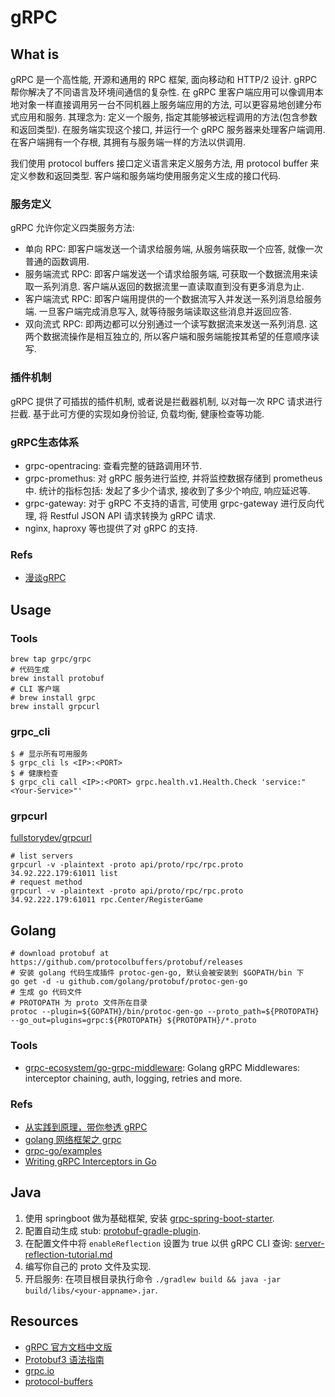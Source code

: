 # gRPC
## What is
gRPC 是一个高性能, 开源和通用的 RPC 框架, 面向移动和 HTTP/2 设计.
gRPC 帮你解决了不同语言及环境间通信的复杂性.
在 gRPC 里客户端应用可以像调用本地对象一样直接调用另一台不同机器上服务端应用的方法, 可以更容易地创建分布式应用和服务.
其理念为: 定义一个服务, 指定其能够被远程调用的方法(包含参数和返回类型). 在服务端实现这个接口, 并运行一个 gRPC 服务器来处理客户端调用. 在客户端拥有一个存根, 其拥有与服务端一样的方法以供调用.

我们使用 protocol buffers 接口定义语言来定义服务方法, 用 protocol buffer 来定义参数和返回类型. 客户端和服务端均使用服务定义生成的接口代码.

### 服务定义
gRPC 允许你定义四类服务方法:
* 单向 RPC: 即客户端发送一个请求给服务端, 从服务端获取一个应答, 就像一次普通的函数调用.
* 服务端流式 RPC: 即客户端发送一个请求给服务端, 可获取一个数据流用来读取一系列消息. 客户端从返回的数据流里一直读取直到没有更多消息为止.
* 客户端流式 RPC: 即客户端用提供的一个数据流写入并发送一系列消息给服务端. 一旦客户端完成消息写入, 就等待服务端读取这些消息并返回应答.
* 双向流式 RPC: 即两边都可以分别通过一个读写数据流来发送一系列消息. 这两个数据流操作是相互独立的, 所以客户端和服务端能按其希望的任意顺序读写.

### 插件机制
gRPC 提供了可插拔的插件机制, 或者说是拦截器机制, 以对每一次 RPC 请求进行拦截.
基于此可方便的实现如身份验证, 负载均衡, 健康检查等功能.

### gRPC生态体系
* grpc-opentracing: 查看完整的链路调用环节.
* grpc-promethus: 对 gRPC 服务进行监控, 并将监控数据存储到 prometheus 中. 统计的指标包括: 发起了多少个请求, 接收到了多少个响应, 响应延迟等.
* grpc-gateway: 对于 gRPC 不支持的语言, 可使用 grpc-gateway 进行反向代理, 将 Restful JSON API 请求转换为 gRPC 请求.
* nginx, haproxy 等也提供了对 gRPC 的支持.

### Refs
* [漫谈gRPC](https://mp.weixin.qq.com/s/ah9gdutZueCxbqjrWVhiQg)


## Usage
### Tools
    
```shell
brew tap grpc/grpc
# 代码生成
brew install protobuf
# CLI 客户端
# brew install grpc
brew install grpcurl
```

### grpc_cli
    
```shell
$ # 显示所有可用服务
$ grpc_cli ls <IP>:<PORT>
$ # 健康检查
$ grpc_cli call <IP>:<PORT> grpc.health.v1.Health.Check 'service:"<Your-Service>"'
```


### grpcurl
[fullstorydev/grpcurl](https://github.com/fullstorydev/grpcurl)

```shell
# list servers
grpcurl -v -plaintext -proto api/proto/rpc/rpc.proto  34.92.222.179:61011 list
# request method
grpcurl -v -plaintext -proto api/proto/rpc/rpc.proto  34.92.222.179:61011 rpc.Center/RegisterGame
```

## Golang

```shell
# download protobuf at https://github.com/protocolbuffers/protobuf/releases
# 安装 golang 代码生成插件 protoc-gen-go, 默认会被安装到 $GOPATH/bin 下
go get -d -u github.com/golang/protobuf/protoc-gen-go
# 生成 go 代码文件
# PROTOPATH 为 proto 文件所在目录
protoc --plugin=${GOPATH}/bin/protoc-gen-go --proto_path=${PROTOPATH} --go_out=plugins=grpc:${PROTOPATH} ${PROTOPATH}/*.proto
```

### Tools
* [grpc-ecosystem/go-grpc-middleware](https://github.com/grpc-ecosystem/go-grpc-middleware): Golang gRPC Middlewares: interceptor chaining, auth, logging, retries and more.

### Refs
* [从实践到原理，带你参透 gRPC](https://github.com/EDDYCJY/blog/blob/master/golang/gRPC/2019-06-28-talking-grpc.md)
* [golang 网络框架之 grpc](http://www.hatlonely.com/2018/02/03/golang-%E7%BD%91%E7%BB%9C%E6%A1%86%E6%9E%B6%E4%B9%8B-grpc/)
* [grpc-go/examples](https://github.com/grpc/grpc-go/tree/master/examples/)
* [Writing gRPC Interceptors in Go](https://medium.com/@shijuvar/writing-grpc-interceptors-in-go-bf3e7671fe48)
    
## Java
1. 使用 springboot 做为基础框架, 安装 [grpc-spring-boot-starter](https://github.com/LogNet/grpc-spring-boot-starter).
2. 配置自动生成 stub: [protobuf-gradle-plugin](https://github.com/google/protobuf-gradle-plugin).
3. 在配置文件中将 `enableReflection` 设置为 true 以供 gRPC CLI 查询: [server-reflection-tutorial.md](https://github.com/grpc/grpc-java/blob/master/documentation/server-reflection-tutorial.md)
4. 编写你自己的 proto 文件及实现.
5. 开启服务: 在项目根目录执行命令 `./gradlew build && java -jar build/libs/<your-appname>.jar`.

## Resources
* [gRPC 官方文档中文版](https://doc.oschina.net/grpc)
* [Protobuf3 语法指南](https://colobu.com/2017/03/16/Protobuf3-language-guide/)
* [grpc.io](https://grpc.io/)
* [protocol-buffers](https://developers.google.com/protocol-buffers/)